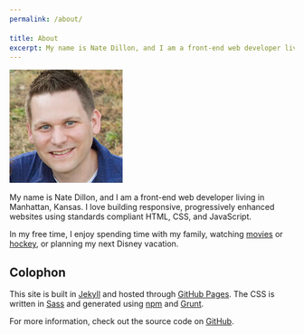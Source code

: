 ```yaml
---
permalink: /about/

title: About
excerpt: My name is Nate Dillon, and I am a front-end web developer living in Manhattan, Kansas.
---
```


<div class="profile-picture">
  <img src="/dist/img/profile.jpg" srcset="/dist/img/profile@2x.jpg 2x" alt="Nate Dillon profile picture" width="200" height="200">
</div>

My name is Nate Dillon, and I am a front-end web developer living in Manhattan, Kansas. I love building responsive, progressively enhanced websites using standards compliant HTML, CSS, and JavaScript.

In my free time, I enjoy spending time with my family, watching [movies](http://letterboxd.com/natedillon/ "Nate Dillon’s Letterboxd Profile") or [hockey](http://penguins.nhl.com/ "Pittsburgh Penguins"), or planning my next Disney vacation.

## Colophon

This site is built in [Jekyll](https://jekyllrb.com/) and hosted through [GitHub Pages](https://pages.github.com/). The CSS is written in [Sass](http://sass-lang.com/) and generated using [npm](https://www.npmjs.com/) and [Grunt](http://gruntjs.com/).

For more information, check out the source code on [GitHub](https://github.com/natedillon/dnathandillon.com "GitHub - natedillon/dnathandillon.com").
